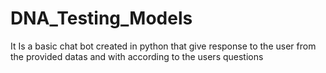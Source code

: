 # DNA_Testing_Models

It Is a basic chat bot created in python that give response to the user from the provided datas and with according to the users questions
